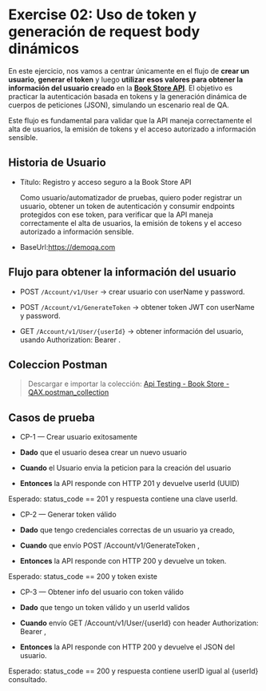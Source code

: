 # Exercise 02:  Uso de token y generación de request body dinámicos

En este ejercicio, nos vamos a centrar únicamente en el flujo de **crear un usuario**, **generar el token** y luego **utilizar esos valores para obtener la información del usuario creado** en la **[Book Store API](https://demoqa.com/swagger/)**. El objetivo es practicar la autenticación basada en tokens y la generación dinámica de cuerpos de peticiones (JSON), simulando un escenario real de QA.

Este flujo es fundamental para validar que la API maneja correctamente el alta de usuarios, la emisión de tokens y el acceso autorizado a información sensible.

## Historia de Usuario

- Título: Registro y acceso seguro a la Book Store API

  Como usuario/automatizador de pruebas,
  quiero poder registrar un usuario, obtener un token de autenticación y consumir endpoints protegidos con ese token,
  para verificar que la API maneja correctamente el alta de usuarios, la emisión de tokens y el acceso autorizado a información sensible.

- BaseUrl:https://demoqa.com

## Flujo para obtener la información del usuario

- POST `/Account/v1/User` → crear usuario con userName y password.

- POST `/Account/v1/GenerateToken` → obtener token JWT con userName y password.

- GET `/Account/v1/User/{userId}` → obtener información del usuario, usando Authorization: Bearer <token>.

## Coleccion Postman

> Descargar e importar la colección: [Api Testing - Book Store - QAX.postman_collection](/Assets/02_Stage_2/02_Training/03_Exercise_2/Api%20Testing%20-%20Book%20Store%20-%20QAX.postman_collection.json)

## Casos de prueba

- CP-1 — Crear usuario exitosamente

-   **Dado** que el usuario desea crear un nuevo usuario
-   **Cuando**  el Usuario envia la peticion para la creación del usuario
-   **Entonces** la API responde con HTTP 201 y devuelve userId (UUID)

Esperado: status_code == 201 y respuesta contiene una clave userId.

- CP-2 — Generar token válido

-   **Dado** que tengo credenciales correctas de un usuario ya creado,
-   **Cuando** que envío POST /Account/v1/GenerateToken ,
-   **Entonces** la API responde con HTTP 200 y devuelve un token.

Esperado: status_code == 200 y token existe

- CP-3 — Obtener info del usuario con token válido

-  **Dado** que tengo un token válido y un userId validos
-  **Cuando** envío GET /Account/v1/User/{userId} con header Authorization: Bearer <token>,
-  **Entonces** la API responde con HTTP 200 y devuelve el JSON del usuario.

Esperado: status_code == 200 y respuesta contiene userID igual al {userId} consultado.
